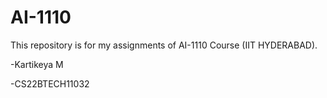# AI-1110

This repository is for my assignments of AI-1110 Course (IIT HYDERABAD).

-Kartikeya M

-CS22BTECH11032

